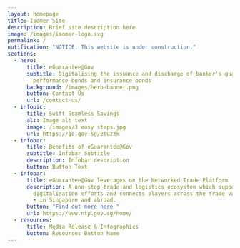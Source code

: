 ```yaml
---
layout: homepage
title: Isomer Site
description: Brief site description here
image: /images/isomer-logo.svg
permalink: /
notification: "NOTICE: This website is under construction."
sections:
  - hero:
      title: eGuarantee@Gov
      subtitle: Digitalising the issuance and discharge of banker's guarantee,
        performance bonds and insurance bonds
      background: /images/hero-banner.png
      button: Contact Us
      url: /contact-us/
  - infopic:
      title: Swift Seamless Savings
      alt: Image alt text
      image: /images/3 easy steps.jpg
      url: https://go.gov.sg/2tuzzk
  - infobar:
      title: Benefits of eGuarantee@Gov
      subtitle: Infobar Subtitle
      description: Infobar description
      button: Button Text
  - infobar:
      title: eGuarantee@Gov leverages on the Networked Trade Platform
      description: A one-stop trade and logistics ecosystem which supports
        digitalisation efforts and connects players across the trade value chain
        - in Singapore and abroad.
      button: "Find out more here "
      url: https://www.ntp.gov.sg/home/
  - resources:
      title: Media Release & Infographics
      button: Resources Button Name
---
```

